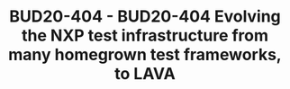 ---
categories:
- bud20
image:
  featured: 'true'
  path: https://static.linaro.org/connect/bud20/images/BUD20-404.png
session_id: BUD20-404
session_speakers:
- speaker_bio: DevOps engineer, on IMX platforms running Linux/Android. Focusing on
    SW development process improvements, continuous integration, static analysis,
    test automation, ... with a specific focus on LAVA
  speaker_company: ''
  speaker_image: http://avatars.sched.co/0/02/10468678/avatar.jpg.320x320px.jpg?baa
  speaker_name: Philippe Mazet
  speaker_position: NXP IMX Software engineer - DevOps
  speaker_role: attendee, speaker
session_track: Automation & CI
tag: session
tags: Automation & CI
title: BUD20-404 - BUD20-404 Evolving the NXP test infrastructure from many homegrown
  test frameworks, to LAVA
---